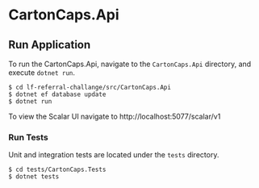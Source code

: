 # CartonCaps.Api

## Run Application

To run the CartonCaps.Api, navigate to the `CartonCaps.Api` directory, and execute `dotnet run`.

```
$ cd lf-referral-challange/src/CartonCaps.Api
$ dotnet ef database update
$ dotnet run
```

To view the Scalar UI navigate to http://localhost:5077/scalar/v1

### Run Tests

Unit and integration tests are located under the `tests` directory.

```
$ cd tests/CartonCaps.Tests
$ dotnet tests
```